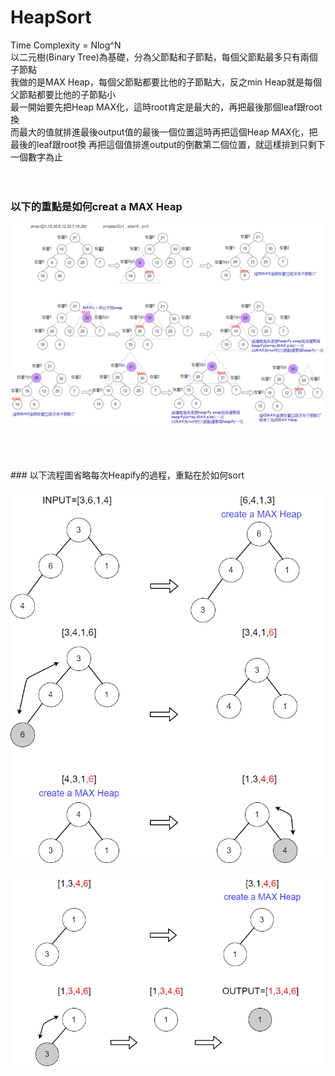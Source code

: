 # HeapSort


Time Complexity = Nlog^N<br>
以二元樹(Binary Tree)為基礎，分為父節點和子節點，每個父節點最多只有兩個子節點<br>
我做的是MAX Heap，每個父節點都要比他的子節點大，反之min Heap就是每個父節點都要比他的子節點小<br>
最一開始要先把Heap MAX化，這時root肯定是最大的，再把最後那個leaf跟root換<br>
而最大的值就排進最後output值的最後一個位置這時再把這個Heap MAX化，把最後的leaf跟root換
再把這個值排進output的倒數第二個位置，就這樣排到只剩下一個數字為止<br>
<br>
<br>
### 以下的重點是如何creat a MAX Heap<br>
![image](https://github.com/yunghsin615/little_sun/blob/master/CodeSignal/Python/Heapify.png)

<br>
<br>

<br>
### 以下流程圖省略每次Heapify的過程，重點在於如何sort<br>

![image](https://github.com/yunghsin615/little_sun/blob/master/CodeSignal/Python/HeapSort.png)

![image](https://github.com/yunghsin615/little_sun/blob/master/CodeSignal/Python/HeapSort2.png)
